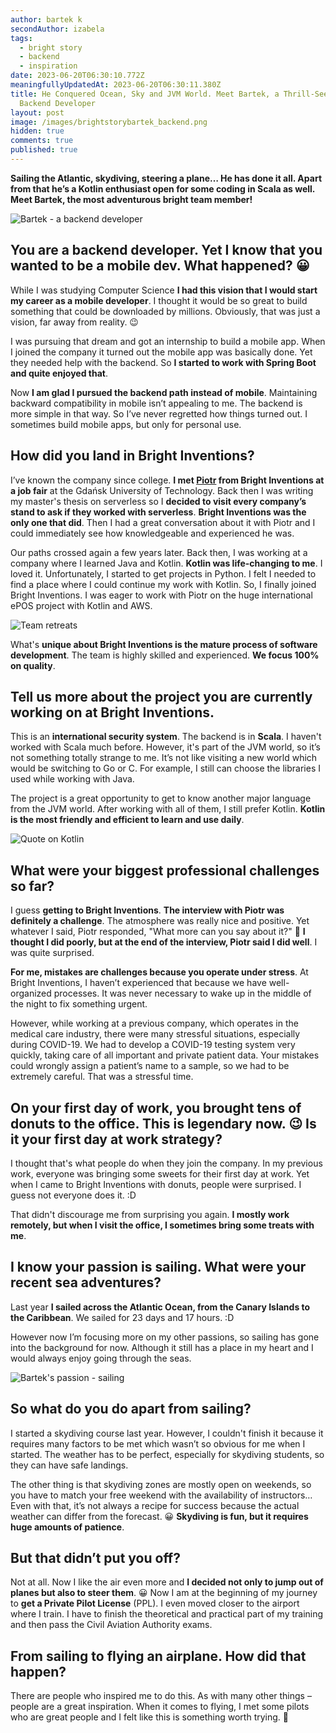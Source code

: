 ```yaml
---
author: bartek k
secondAuthor: izabela
tags:
  - bright story
  - backend
  - inspiration
date: 2023-06-20T06:30:10.772Z
meaningfullyUpdatedAt: 2023-06-20T06:30:11.380Z
title: He Conquered Ocean, Sky and JVM World. Meet Bartek, a Thrill-Seeking
  Backend Developer
layout: post
image: /images/brightstorybartek_backend.png
hidden: true
comments: true
published: true
---
```

**Sailing the Atlantic, skydiving, steering a plane… He has done it all. Apart from that he’s a Kotlin enthusiast open for some coding in Scala as well. Meet Bartek, the most adventurous bright team member!**

<div class="image"><img src="/images/brightstorybartekcollage_passions.png" alt="Bartek - a backend developer" title="Bartek - a backend developer"  /> </div>

## You are a backend developer. Yet I know that you wanted to be a mobile dev. What happened? 😀

While I was studying Computer Science **I had this vision that I would start my career as a mobile developer**. I thought it would be so great to build something that could be downloaded by millions. Obviously, that was just a vision, far away from reality. 😉

I was pursuing that dream and got an internship to build a mobile app. When I joined the company it turned out the mobile app was basically done. Yet they needed help with the backend. So **I started to work with Spring Boot and quite enjoyed that**. 

Now **I am glad I pursued the backend path instead of mobile**. Maintaining backward compatibility in mobile isn’t appealing to me. The backend is more simple in that way. So I’ve never regretted how things turned out. I sometimes build mobile apps, but only for personal use.

## How did you land in Bright Inventions?

I’ve known the company since college. **I met [Piotr](/about-us/piotr/) from Bright Inventions at a job fair** at the Gdańsk University of Technology. Back then I was writing my master's thesis on serverless so I **decided to visit every company’s stand to ask if they worked with serverless**. **Bright Inventions was the only one that did**. Then I had a great conversation about it with Piotr and I could immediately see how knowledgeable and experienced he was.

Our paths crossed again a few years later. Back then, I was working at a company where I learned Java and Kotlin. **Kotlin was life-changing to me**. I loved it. Unfortunately, I started to get projects in Python. I felt I needed to find a place where I could continue my work with Kotlin. So, I finally joined Bright Inventions. I was eager to work with Piotr on the huge international ePOS project with Kotlin and AWS.

<div class="image"><img src="/images/bartek_team_cooking.png" alt="Team retreats" title="Team retreats"  /> </div>

What's **unique about Bright Inventions is the mature process of software development**. The team is highly skilled and experienced. **We focus 100% on quality**.

## Tell us more about the project you are currently working on at Bright Inventions.

This is an **international security system**. The backend is in **Scala**. I haven't worked with Scala much before. However, it's part of the JVM world, so it’s not something totally strange to me. It’s not like visiting a new world which would be switching to Go or C. For example, I still can choose the libraries I used while working with Java. 

The project is a great opportunity to get to know another major language from the JVM world. After working with all of them, I still prefer Kotlin. **Kotlin is the most friendly and efficient to learn and use daily**.

<div class="image"><img src="/images/bartek_quote_kotlin.png" alt="Quote on Kotlin" title="Quote on Kotlin"  /> </div>

## What were your biggest professional challenges so far?

I guess **getting to Bright Inventions**. **The interview with Piotr was definitely a challenge**. The atmosphere was really nice and positive. Yet whatever I said, Piotr responded, "What more can you say about it?" 🙂 **I thought I did poorly, but at the end of the interview, Piotr said I did well**. I was quite surprised.

**For me, mistakes are challenges because you operate under stress**. At Bright Inventions, I haven’t experienced that because we have well-organized processes. It was never necessary to wake up in the middle of the night to fix something urgent. 

However, while working at a previous company, which operates in the medical care industry, there were many stressful situations, especially during COVID-19. We had to develop a COVID-19 testing system very quickly, taking care of all important and private patient data. Your mistakes could wrongly assign a patient’s name to a sample, so we had to be extremely careful. That was a stressful time.

## On your first day of work, you brought tens of donuts to the office. This is legendary now. 😉 Is it your first day at work strategy?

I thought that's what people do when they join the company. In my previous work, everyone was bringing some sweets for their first day at work. Yet when I came to Bright Inventions with donuts, people were surprised. I guess not everyone does it. :D 

That didn't discourage me from surprising you again. **I mostly work remotely, but when I visit the office, I sometimes bring some treats with me**.

## I know your passion is sailing. What were your recent sea adventures?

Last year **I sailed across the Atlantic Ocean, from the Canary Islands to the Caribbean**. We sailed for 23 days and 17 hours. :D 

However now I’m focusing more on my other passions, so sailing has gone into the background for now. Although it still has a place in my heart and I would always enjoy going through the seas.

<div class="image"><img src="/images/bartek_passion_sailing.png" alt="Bartek's passion - sailing" title="Bartek's passion - sailing"  /> </div>

## So what do you do apart from sailing?

I started a skydiving course last year. However, I couldn't finish it because it requires many factors to be met which wasn’t so obvious for me when I started. The weather has to be perfect, especially for skydiving students, so they can have safe landings. 

The other thing is that skydiving zones are mostly open on weekends, so you have to match your free weekend with the availability of instructors… Even with that, it’s not always a recipe for success because the actual weather can differ from the forecast. 😀 **Skydiving is fun, but it requires huge amounts of patience**.

## But that didn’t put you off?

Not at all. Now I like the air even more and **I decided not only to jump out of planes but also to steer them**. 😀 Now I am at the beginning of my journey to **get a Private Pilot License** (PPL). I even moved closer to the airport where I train. I have to finish the theoretical and practical part of my training and then pass the Civil Aviation Authority exams.

## From sailing to flying an airplane. How did that happen?

There are people who inspired me to do this. As with many other things – people are a great inspiration. When it comes to flying, I met some pilots who are great people and I felt like this is something worth trying. 🙂